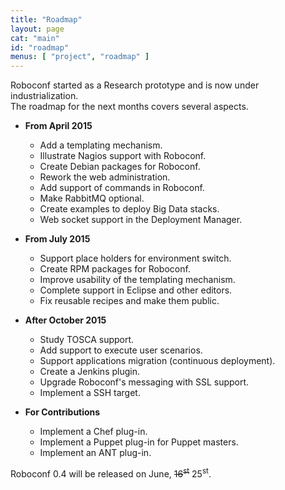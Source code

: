 ```yaml
---
title: "Roadmap"
layout: page
cat: "main"
id: "roadmap"
menus: [ "project", "roadmap" ]
---
```


Roboconf started as a Research prototype and is now under industrialization.  
The roadmap for the next months covers several aspects.

<!-- 
	 &nbsp; <span class="glyphicon glyphicon-ok"></span>
	 &nbsp; <span class="glyphicon glyphicon-time"></span>
-->


* **From April 2015**
 
	* Add a templating mechanism.	&nbsp; <span class="glyphicon glyphicon-ok"></span>
	* Illustrate Nagios support with Roboconf.	&nbsp; <span class="glyphicon glyphicon-ok"></span>
	* Create Debian packages for Roboconf.	&nbsp; <span class="glyphicon glyphicon-ok"></span>
	* Rework the web administration.	&nbsp; <span class="glyphicon glyphicon-time"></span>
	* Add support of commands in Roboconf.
	* Make RabbitMQ optional.	&nbsp; <span class="glyphicon glyphicon-time"></span>
	* Create examples to deploy Big Data stacks.	&nbsp; <span class="glyphicon glyphicon-time"></span>
	* Web socket support in the Deployment Manager.

* **From July 2015**

	* Support place holders for environment switch.
	* Create RPM packages for Roboconf.
	* Improve usability of the templating mechanism.
	* Complete support in Eclipse and other editors.
	* Fix reusable recipes and make them public.

* **After October 2015**

	* Study TOSCA support.
	* Add support to execute user scenarios.
	* Support applications migration (continuous deployment).
	* Create a Jenkins plugin.
	* Upgrade Roboconf's messaging with SSL support.
	* Implement a SSH target.

* **For Contributions**

    * Implement a Chef plug-in.
    * Implement a Puppet plug-in for Puppet masters.
    * Implement an ANT plug-in.

Roboconf 0.4 will be released on June, <strike>16<sup>st</sup></strike> 25<sup>st</sup>.
